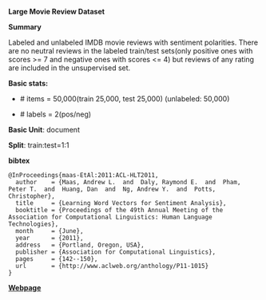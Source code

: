 **Large Movie Review Dataset**

**Summary**

Labeled and unlabeled IMDB movie reviews with sentiment polarities. There are no neutral reviews in the labeled train/test sets(only positive ones with scores >= 7 and negative ones with scores <= 4) but reviews of any rating are included in the unsupervised set.

**Basic stats:**

+ \# items = 50,000(train 25,000, test 25,000) (unlabeled: 50,000)

+ \# labels = 2(pos/neg)

**Basic Unit**: document

**Split**: train:test=1:1

**bibtex**

```
@InProceedings{maas-EtAl:2011:ACL-HLT2011,
  author    = {Maas, Andrew L.  and  Daly, Raymond E.  and  Pham, Peter T.  and  Huang, Dan  and  Ng, Andrew Y.  and  Potts, Christopher},
  title     = {Learning Word Vectors for Sentiment Analysis},
  booktitle = {Proceedings of the 49th Annual Meeting of the Association for Computational Linguistics: Human Language Technologies},
  month     = {June},
  year      = {2011},
  address   = {Portland, Oregon, USA},
  publisher = {Association for Computational Linguistics},
  pages     = {142--150},
  url       = {http://www.aclweb.org/anthology/P11-1015}
}
```

[**Webpage**](http://ai.stanford.edu/~amaas/data/sentiment/)



